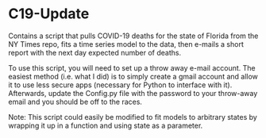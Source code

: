 # C19-Update
Contains a script that pulls COVID-19 deaths for the state of Florida from the NY Times repo, fits a time series model to the data, then e-mails a short report with the next day expected number of deaths.

To use this script, you will need to set up a throw away e-mail account. The easiest method (i.e. what I did) is to simply create a gmail account and allow it to use less secure apps (necessary for Python to interface with it). Afterwards, update the Config.py file with the password to your throw-away email and you should be off to the races.

Note: This script could easily be modified to fit models to arbitrary states by wrapping it up in a function and using state as a parameter.
